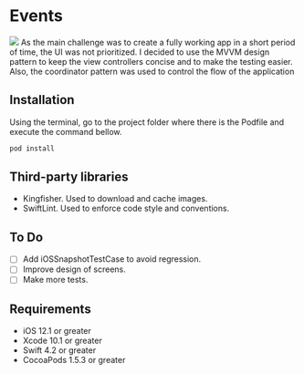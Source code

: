 # Events
![](https://img.shields.io/badge/coverage-30.8%25-green.svg)
As the main challenge was to create a fully working app in a short period of time, the UI was not prioritized. I decided to use the MVVM design pattern to keep the view controllers concise and to make the testing easier. Also, the coordinator pattern was used to control the flow of the application

## Installation

Using the terminal, go to the project folder where there is the Podfile and execute the command bellow.
``` sh
pod install
```
## Third-party libraries
- Kingfisher. Used to download and cache images.
- SwiftLint. Used to enforce code style and conventions.

## To Do
- [ ] Add iOSSnapshotTestCase to avoid regression.
- [ ] Improve design of screens.
- [ ] Make more tests.

## Requirements
- iOS 12.1 or greater
- Xcode 10.1 or greater
- Swift 4.2 or greater 
- CocoaPods 1.5.3 or greater


